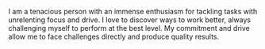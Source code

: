 I am a tenacious person with an immense enthusiasm for tackling tasks with unrelenting focus and drive. I love to
discover ways to work better, always challenging myself to perform at the best level. My commitment and drive
allow me to face challenges directly and produce quality results.
